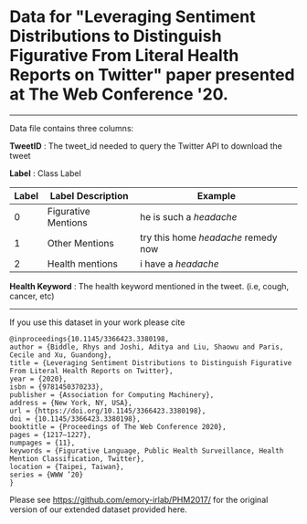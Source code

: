 # Data for "Leveraging Sentiment Distributions to Distinguish Figurative From Literal Health Reports on Twitter" paper presented at The Web Conference '20.

***

Data file contains three columns:

**TweetID** : The tweet_id needed to query the Twitter API to download the tweet

**Label** : Class Label

| Label        | Label Description           | Example |
| ------------- |-------------| -------------|
| 0      | Figurative Mentions | he is such a *headache* |
| 1      | Other Mentions      | try this home *headache* remedy now |
| 2      | Health mentions     | i have a *headache* |

**Health Keyword** : The health keyword mentioned in the tweet. (i.e, cough, cancer, etc) 


***

If you use this dataset in your work please cite 

```
@inproceedings{10.1145/3366423.3380198,
author = {Biddle, Rhys and Joshi, Aditya and Liu, Shaowu and Paris, Cecile and Xu, Guandong},
title = {Leveraging Sentiment Distributions to Distinguish Figurative From Literal Health Reports on Twitter},
year = {2020},
isbn = {9781450370233},
publisher = {Association for Computing Machinery},
address = {New York, NY, USA},
url = {https://doi.org/10.1145/3366423.3380198},
doi = {10.1145/3366423.3380198},
booktitle = {Proceedings of The Web Conference 2020},
pages = {1217–1227},
numpages = {11},
keywords = {Figurative Language, Public Health Surveillance, Health Mention Classification, Twitter},
location = {Taipei, Taiwan},
series = {WWW ’20}
}
```

Please see https://github.com/emory-irlab/PHM2017/ for the original version of our extended dataset provided here.
